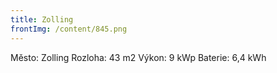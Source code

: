 ```yaml
---
title: Zolling
frontImg: /content/845.png
---
```

Město: Zolling
Rozloha: 43 m2
Výkon: 9 kWp
Baterie: 6,4 kWh